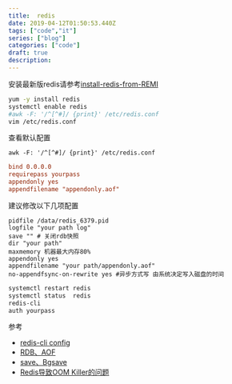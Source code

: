 ```yaml
---
title:  redis
date: 2019-04-12T01:50:53.440Z
tags: ["code","it"]
series: ["blog"]
categories: ["code"]
draft: true
description:
---
```


安装最新版redis请参考[install-redis-from-REMI](https://computingforgeeks.com/how-to-install-latest-redis-on-centos-7/)



```bash
yum -y install redis
systemctl enable redis
#awk -F: '/^[^#]/ {print}' /etc/redis.conf
vim /etc/redis.conf
```

查看默认配置  
```shell
awk -F: '/^[^#]/ {print}' /etc/redis.conf
```



```conf
bind 0.0.0.0
requirepass yourpass
appendonly yes
appendfilename "appendonly.aof"
```

建议修改以下几项配置
```
pidfile /data/redis_6379.pid
logfile "your path log"
save "" # 关闭rdb快照
dir "your path"
maxmemory 机器最大内存80%
appendonly yes
appendfilename "your path/appendonly.aof"
no-appendfsync-on-rewrite yes #异步方式写 由系统决定写入磁盘的时间
```



```bash
systemctl restart redis
systemctl status  redis
redis-cli
auth yourpass
```


参考  
- [redis-cli config](https://www.zhihu.com/question/46220824)
- [RDB、AOF](https://www.jianshu.com/p/a91329ae210c)
- [save、Bgsave](http://www.runoob.com/redis/redis-backup.html)
- [Redis导致OOM Killer的问题](https://emacsist.github.io/2016/09/06/%E7%94%9F%E4%BA%A7%E7%8E%AF%E5%A2%83%E4%B8%80%E6%AC%A1redis%E5%AF%BC%E8%87%B4oom-killer%E7%9A%84%E9%97%AE%E9%A2%98/)
